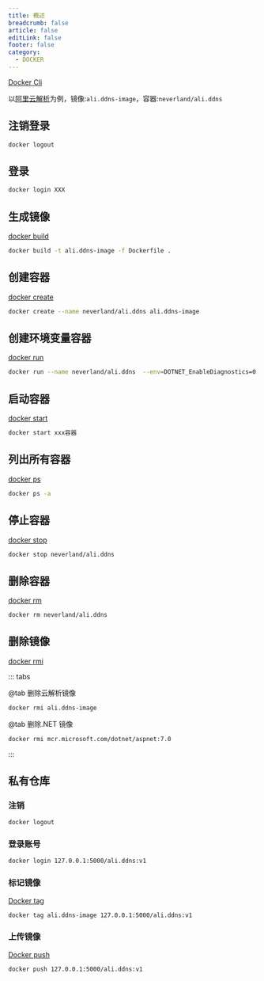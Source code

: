```yaml
---
title: 概述
breadcrumb: false
article: false
editLink: false
footer: false
category:
  - DOCKER
---
```


[Docker Cli](https://docs.docker.com/engine/reference/commandline/docker/)

以[阿里云解析](aliyun-ddns.md)为例，镜像:`ali.ddns-image`，容器:`neverland/ali.ddns`

## 注销登录

```bash
docker logout
```

## 登录

```bash
docker login XXX
```

## 生成镜像

[docker build](https://docs.docker.com/engine/reference/commandline/build/)

```bash
docker build -t ali.ddns-image -f Dockerfile .
```

## 创建容器

[docker create](https://docs.docker.com/engine/reference/commandline/create/)

```bash
docker create --name neverland/ali.ddns ali.ddns-image
```

## 创建环境变量容器

[docker run](https://docs.docker.com/engine/reference/commandline/run/)

```bash
docker run --name neverland/ali.ddns  --env=DOTNET_EnableDiagnostics=0 --env=ALIKID=111 --env=ALIKSCT=111 --env=ALIDOMAIN=ilyl.life --env=ALITTL=600  -d ali.ddns-image
```

## 启动容器

[docker start](https://docs.docker.com/engine/reference/commandline/start/)

```bash
docker start xxx容器
```

## 列出所有容器

[docker ps](https://docs.docker.com/engine/reference/commandline/ps/)

```bash
docker ps -a
```

## 停止容器

[docker stop](https://docs.docker.com/engine/reference/commandline/stop/)

```bash
docker stop neverland/ali.ddns
```

## 删除容器

[docker rm](https://docs.docker.com/engine/reference/commandline/rm/)

```bash
docker rm neverland/ali.ddns
```

## 删除镜像

[docker rmi](https://docs.docker.com/engine/reference/commandline/rmi/)

::: tabs

@tab 删除云解析镜像

```bash
docker rmi ali.ddns-image
```

@tab 删除.NET 镜像

```bash
docker rmi mcr.microsoft.com/dotnet/aspnet:7.0
```

:::

## 私有仓库

### 注销

```bash
docker logout
```

### 登录账号

```bash
docker login 127.0.0.1:5000/ali.ddns:v1
```

### 标记镜像

[Docker tag](https://docs.docker.com/engine/reference/commandline/tag/)

```bash
docker tag ali.ddns-image 127.0.0.1:5000/ali.ddns:v1
```

### 上传镜像

[Docker push](https://docs.docker.com/engine/reference/commandline/push/)

```bash
docker push 127.0.0.1:5000/ali.ddns:v1
```
